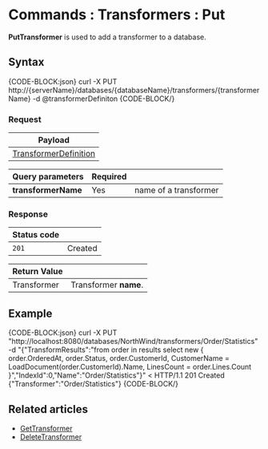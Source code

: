 # Commands : Transformers : Put

**PutTransformer** is used to add a transformer to a database.

## Syntax


{CODE-BLOCK:json}
  curl -X PUT http://{serverName}/databases/{databaseName}/transformers/{transformerName}
	-d @transformerDefiniton
{CODE-BLOCK/}

### Request

| Payload |
| ------- |
|  [TransformerDefinition](../../../glossary/transformer-definition) |

| Query parameters | Required |  |
| ------------- | -- | ---- |
| **transformerName** | Yes | name of a transformer |

### Response

| Status code | |
| ----------- | - |
| `201` | Created |

| Return Value | |
| ------------- | ------------- |
| Transformer | Transformer **name**. |

## Example

{CODE-BLOCK:json}
curl -X PUT "http://localhost:8080/databases/NorthWind/transformers/Order/Statistics" 
-d "{\"TransformResults\":\"from order in results select new {     order.OrderedAt,     order.Status,     order.CustomerId,     CustomerName = LoadDocument(order.CustomerId).Name,     LinesCount = order.Lines.Count }\",\"IndexId\":0,\"Name\":\"Order/Statistics\"}"
< HTTP/1.1 201 Created
{"Transformer":"Order/Statistics"}
{CODE-BLOCK/}

## Related articles

- [GetTransformer](../../../client-api/commands/transformers/get)  
- [DeleteTransformer](../../../client-api/commands/transformers/delete)  